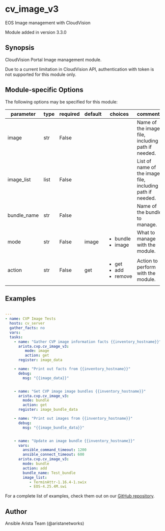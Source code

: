 # cv_image_v3

EOS Image management with CloudVision

Module added in version 3.3.0
## Synopsis

CloudVision Portal Image management module.

Due to a current limitation in CloudVision API,
authentication with token is not supported for this module only.

## Module-specific Options

The following options may be specified for this module:

| parameter | type | required | default | choices | comments |
| ------------- |-------------| ---------|----------- |--------- |--------- |
| image  |   str | False  |  | | Name of the image file, including path if needed. |
| image_list  |   list | False  |  | | List of name of the image file, including path if needed. |
| bundle_name  |   str | False  |  | | Name of the bundle to manage. |
| mode  |   str | False  |  image  | <ul> <li>bundle</li>  <li>image</li> </ul> | What to manage with the module. |
| action  |   str | False  |  get  | <ul> <li>get</li>  <li>add</li>  <li>remove</li> </ul> | Action to perform with the module. |


## Examples

```yaml

---
- name: CVP Image Tests
  hosts: cv_server
  gather_facts: no
  vars:
  tasks:
    - name: "Gather CVP image information facts {{inventory_hostname}}"
      arista.cvp.cv_image_v3:
         mode: image
         action: get
      register: image_data

    - name: "Print out facts from {{inventory_hostname}}"
      debug:
        msg: "{{image_data}}"


    - name: "Get CVP image image bundles {{inventory_hostname}}"
      arista.cvp.cv_image_v3:
        mode: bundle
        action: get
      register: image_bundle_data

    - name: "Print out images from {{inventory_hostname}}"
      debug:
        msg: "{{image_bundle_data}}"


    - name: "Update an image bundle {{inventory_hostname}}"
      vars:
        ansible_command_timeout: 1200
        ansible_connect_timeout: 600
      arista.cvp.cv_image_v3:
        mode: bundle
        action: add
        bundle_name: Test_bundle
        image_list:
           - TerminAttr-1.16.4-1.swix
           - EOS-4.25.4M.swi

```

For a complete list of examples, check them out on our [GitHub repository](https://github.com/aristanetworks/ansible-cvp/tree/devel/ansible_collections/arista/cvp/examples).


## Author

Ansible Arista Team (@aristanetworks)
